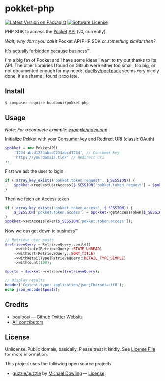 # pokket-php

[![Latest Version on Packagist][ico-version]][link-packagist]
[![Software License][ico-license]](LICENSE.md)

PHP SDK to access the [Pocket](https://getpocket.com) [API](https://getpocket.com/developer/docs/overview) (v3, currently).

*Wait, why don't you call it* Pocket API PHP SDK *or something similar then?*

[It's actually forbidden](https://getpocket.com/developer/docs/branding) because business™. 

I'm a big fan of Pocket and I have some ideas I want to try out thanks to its API. The other librairies I found on Github were either too small, too big, or not documented enough for my needs. [duellsy/pockpack](https://github.com/duellsy/pockpack) seems very nicely done, it's a shame I found it too late.


## Install

``` bash
$ composer require bouiboui/pokket-php
```

## Usage

*Note: For a complete example: [example/index.php](https://github.com/bouiboui/pokket-php/blob/master/example/index.php)*

Initialize Pokket with your [Consumer key](https://getpocket.com/developer/apps/new) and Redirect URI (classic OAuth)

``` php
$pokket = new PokketAPI(
    '1234-abcd1234abcd1234abcd1234', // Consumer key
    'https://yourdomain.tld/' // Redirect uri
);
```

First we ask the user to login

``` php
if (!array_key_exists('pokket.token.request', $_SESSION)) {
    $pokket->requestUserAccess($_SESSION['pokket.token.request'] = $pokket->getRequestToken());
} 
```
Then we fetch an Access token

``` php
if (!array_key_exists('pokket.token.access', $_SESSION)) {
    $_SESSION['pokket.token.access'] = $pokket->getAccessToken($_SESSION['pokket.token.request']);
}
$pokket->setAccessToken($_SESSION['pokket.token.access']);
```

Now we can get down to business™

``` php
// Retrieve user posts
$retrieveQuery = RetrieveQuery::build()
    ->withState(RetrieveQuery::STATE_UNREAD)
    ->withSort(RetrieveQuery::SORT_TITLE)
    ->withDetailType(RetrieveQuery::DETAIL_TYPE_SIMPLE)
    ->withCount(100);

$posts = $pokket->retrieve($retrieveQuery);

// Display results
header('Content-type: application/json;Charset=utf8');
echo json_encode($posts);
```

## Credits

- bouiboui — [Github](https://github.com/bouiboui) [Twitter](https://twitter.com/j_____________n) [Website](http://cod3.net)
- [All contributors](https://github.com/bouiboui/tissue/graphs/contributors)

## License

Unlicense. Public domain, basically. Please treat it kindly. See [License File](LICENSE) for more information. 

This project uses the following open source projects 
- [guzzle/guzzle](https://github.com/guzzle/guzzle) by [Michael Dowling](https://github.com/mtdowling) — [License](https://github.com/guzzle/guzzle/blob/master/LICENSE).


[ico-version]: https://img.shields.io/packagist/v/bouiboui/pokket-php.svg?style=flat-square
[ico-license]: https://img.shields.io/badge/license-Unlicense-brightgreen.svg?style=flat-square

[link-packagist]: https://packagist.org/packages/bouiboui/pokket-php
[link-author]: https://github.com/bouiboui
